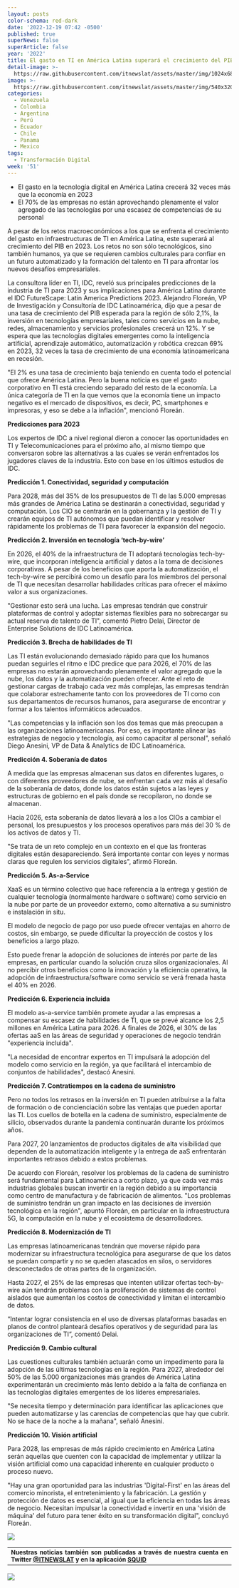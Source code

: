 ```yaml
---
layout: posts
color-schema: red-dark
date: '2022-12-19 07:42 -0500'
published: true
superNews: false
superArticle: false
year: '2022'
title: El gasto en TI en América Latina superará el crecimiento del PIB en 2023
detail-image: >-
  https://raw.githubusercontent.com/itnewslat/assets/master/img/1024x680/Manos-IA-g.jpg
image: >-
  https://raw.githubusercontent.com/itnewslat/assets/master/img/540x320/Manos-IA-p.jpg
categories:
  - Venezuela
  - Colombia
  - Argentina
  - Perú
  - Ecuador
  - Chile
  - Panama
  - Mexico
tags:
  - Transformación Digital
week: '51'
---
```

- El gasto en la tecnología digital en América Latina crecerá 32 veces más que la economía en 2023
- El 70% de las empresas no están aprovechando plenamente el valor agregado de las tecnologías por una escasez de competencias de su personal

A pesar de los retos macroeconómicos a los que se enfrenta el crecimiento del gasto en infraestructuras de TI en América Latina, este superará al crecimiento del PIB en 2023. Los retos no son sólo tecnológicos, sino también humanos, ya que se requieren cambios culturales para confiar en un futuro automatizado y la formación del talento en TI para afrontar los nuevos desafíos empresariales.
 
La consultora líder en TI, IDC, reveló sus principales predicciones de la industria de TI para 2023 y sus implicaciones para América Latina durante el IDC FutureScape: Latin America Predictions 2023. Alejandro Floreán, VP de Investigación y Consultoría de IDC Latinoamérica, dijo que a pesar de una tasa de crecimiento del PIB esperada para la región de sólo 2,1%, la inversión en tecnologías empresariales, tales como servicios en la nube, redes, almacenamiento y servicios profesionales crecerá un 12%. Y se espera que las tecnologías digitales emergentes como la inteligencia artificial, aprendizaje automático, automatización y robótica crezcan 69% en 2023, 32 veces la tasa de crecimiento de una economía latinoamericana en recesión.
 
"El 2% es una tasa de crecimiento baja teniendo en cuenta todo el potencial que ofrece América Latina. Pero la buena noticia es que el gasto corporativo en TI está creciendo separado del resto de la economía. La única categoría de TI en la que vemos que la economía tiene un impacto negativo es el mercado de dispositivos, es decir, PC, smartphones e impresoras, y eso se debe a la inflación", mencionó Floreán.
 
**Predicciones para 2023**
 
Los expertos de IDC a nivel regional dieron a conocer las oportunidades en TI y Telecomunicaciones para el próximo año, al mismo tiempo que conversaron sobre las alternativas a las cuales se verán enfrentados los jugadores claves de la industria. Esto con base en los últimos estudios de IDC.
 
**Predicción 1. Conectividad, seguridad y computación**

Para 2028, más del 35% de los presupuestos de TI de las 5.000 empresas más grandes de América Latina se destinarán a conectividad, seguridad y computación. Los CIO se centrarán en la gobernanza y la gestión de TI y crearán equipos de TI autónomos que puedan identificar y resolver rápidamente los problemas de TI para favorecer la expansión del negocio.
 
**Predicción 2. Inversión en tecnología ‘tech-by-wire’**

En 2026, el 40% de la infraestructura de TI adoptará tecnologías tech-by-wire, que incorporan inteligencia artificial y datos a la toma de decisiones corporativas. A pesar de los beneficios que aporta la automatización, el tech-by-wire se percibirá como un desafío para los miembros del personal de TI que necesitan desarrollar habilidades críticas para ofrecer el máximo valor a sus organizaciones.
 
"Gestionar esto será una lucha. Las empresas tendrán que construir plataformas de control y adoptar sistemas flexibles para no sobrecargar su actual reserva de talento de TI", comentó Pietro Delai, Director de Enterprise Solutions de IDC Latinoamérica.
 
**Predicción 3. Brecha de habilidades de TI**

Las TI están evolucionando demasiado rápido para que los humanos puedan seguirles el ritmo e IDC predice que para 2026, el 70% de las empresas no estarán aprovechando plenamente el valor agregado que la nube, los datos y la automatización pueden ofrecer. Ante el reto de gestionar cargas de trabajo cada vez más complejas, las empresas tendrán que colaborar estrechamente tanto con los proveedores de TI como con sus departamentos de recursos humanos, para asegurarse de encontrar y formar a los talentos informáticos adecuados.
 
"Las competencias y la inflación son los dos temas que más preocupan a las organizaciones latinoamericanas. Por eso, es importante alinear las estrategias de negocio y tecnología, así como capacitar al personal", señaló Diego Anesini, VP de Data & Analytics de IDC Latinoamérica.
 
**Predicción 4. Soberanía de datos**

A medida que las empresas almacenan sus datos en diferentes lugares, o con diferentes proveedores de nube, se enfrentan cada vez más al desafío de la soberanía de datos, donde los datos están sujetos a las leyes y estructuras de gobierno en el país donde se recopilaron, no donde se almacenan.
 
Hacia 2026, esta soberanía de datos llevará a los a los CIOs a cambiar el personal, los presupuestos y los procesos operativos para más del 30 % de los activos de datos y TI.
 
"Se trata de un reto complejo en un contexto en el que las fronteras digitales están desapareciendo. Será importante contar con leyes y normas claras que regulen los servicios digitales", afirmó Floreán.
 
**Predicción 5. As-a-Service**

XaaS es un término colectivo que hace referencia a la entrega y gestión de cualquier tecnología (normalmente hardware o software) como servicio en la nube por parte de un proveedor externo, como alternativa a su suministro e instalación in situ.
 
El modelo de negocio de pago por uso puede ofrecer ventajas en ahorro de costos, sin embargo, se puede dificultar la proyección de costos y los beneficios a largo plazo.
 
Esto puede frenar la adopción de soluciones de interés por parte de las empresas, en particular cuando la solución cruza silos organizacionales. Al no percibir otros beneficios como la innovación y la eficiencia operativa, la adopción de infraestructura/software como servicio se verá frenada hasta el 40% en 2026.
 
**Predicción 6. Experiencia incluida**

El modelo as-a-service también promete ayudar a las empresas a compensar su escasez de habilidades de TI, que se prevé alcance los 2,5 millones en América Latina para 2026. A finales de 2026, el 30% de las ofertas aaS en las áreas de seguridad y operaciones de negocio tendrán "experiencia incluida".
 
"La necesidad de encontrar expertos en TI impulsará la adopción del modelo como servicio en la región, ya que facilitará el intercambio de conjuntos de habilidades", destacó Anesini.
 
**Predicción 7. Contratiempos en la cadena de suministro**

Pero no todos los retrasos en la inversión en TI pueden atribuirse a la falta de formación o de concienciación sobre las ventajas que pueden aportar las TI. Los cuellos de botella en la cadena de suministro, especialmente de silicio, observados durante la pandemia continuarán durante los próximos años.
 
Para 2027, 20 lanzamientos de productos digitales de alta visibilidad que dependen de la automatización inteligente y la entrega de aaS enfrentarán importantes retrasos debido a estos problemas.
 
De acuerdo con Floreán, resolver los problemas de la cadena de suministro será fundamental para Latinoamérica a corto plazo, ya que cada vez más industrias globales buscan invertir en la región debido a su importancia como centro de manufactura y de fabricación de alimentos.
"Los problemas de suministro tendrán un gran impacto en las decisiones de inversión tecnológica en la región", apuntó Floreán, en particular en la infraestructura 5G, la computación en la nube y el ecosistema de desarrolladores.
 
**Predicción 8. Modernización de TI**

Las empresas latinoamericanas tendrán que moverse rápido para modernizar su infraestructura tecnológica para asegurarse de que los datos se puedan compartir y no se queden atascados en silos, o servidores desconectados de otras partes de la organización.
 
Hasta 2027, el 25% de las empresas que intenten utilizar ofertas tech-by-wire aún tendrán problemas con la proliferación de sistemas de control aislados que aumentan los costos de conectividad y limitan el intercambio de datos.
 
“Intentar lograr consistencia en el uso de diversas plataformas basadas en planos de control planteará desafíos operativos y de seguridad para las organizaciones de TI”, comentó Delai.
 
**Predicción 9. Cambio cultural**

Las cuestiones culturales también actuarán como un impedimento para la adopción de las últimas tecnologías en la región. Para 2027, alrededor del 50% de las 5.000 organizaciones más grandes de América Latina experimentarán un crecimiento más lento debido a la falta de confianza en las tecnologías digitales emergentes de los líderes empresariales.
 
"Se necesita tiempo y determinación para identificar las aplicaciones que pueden automatizarse y las carencias de competencias que hay que cubrir. No se hace de la noche a la mañana", señaló Anesini.
 
**Predicción 10. Visión artificial**

Para 2028, las empresas de más rápido crecimiento en América Latina serán aquellas que cuenten con la capacidad de implementar y utilizar la visión artificial como una capacidad inherente en cualquier producto o proceso nuevo.
 
"Hay una gran oportunidad para las industrias 'Digital-First' en las áreas del comercio minorista, el entretenimiento y la fabricación. La gestión y protección de datos es esencial, al igual que la eficiencia en todas las áreas de negocio. Necesitan impulsar la conectividad e invertir en una 'visión de máquina' del futuro para tener éxito en su transformación digital", concluyó Floreán.

![](https://raw.githubusercontent.com/itnewslat/assets/master/img/540x320/Manos-IA-p.jpg)

<table style="height: 42px;" width="569">
<tbody>
<tr>
<td style="text-align: justify;"><sub><strong>Nuestras noticias también son publicadas a través de nuestra cuenta en Twitter <a href="https://twitter.com/itnewslat?lang=es">@ITNEWSLAT</a> y en la aplicación <a href="https://squidapp.co/en/">SQUID</a></strong></sub></td>
</tr>
</tbody>
</table>

<img src="https://tracker.metricool.com/c3po.jpg?hash=56f88a41e39ab42c063cc51676587a04"/>